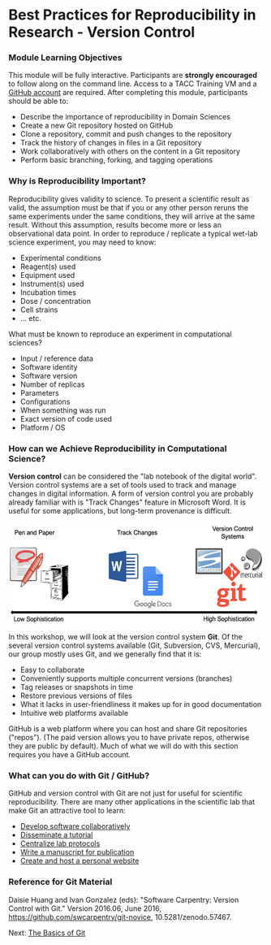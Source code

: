 # Best Practices for Reproducibility in Research - Version Control

### Module Learning Objectives

This module will be fully interactive. Participants are **strongly encouraged** to follow along on the command line. Access to a TACC Training VM and a [GitHub account](https://github.com/join) are required. After completing this module, participants should be able to:

 * Describe the importance of reproducibility in Domain Sciences
 * Create a new Git repository hosted on GitHub
 * Clone a repository, commit and push changes to the repository
 * Track the history of changes in files in a Git repository
 * Work collaboratively with others on the content in a Git repository
 * Perform basic branching, forking, and tagging operations


### Why is Reproducibility Important?

Reproducibility gives validity to science. To present a scientific result as valid, the assumption must be that if you or any other person reruns the same experiments under the same conditions, they will arrive at the same result. Without this assumption, results become more or less an observational data point. In order to reproduce / replicate a typical wet-lab science experiment, you may need to know:

 * Experimental conditions
 * Reagent(s) used
 * Equipment used
 * Instrument(s) used
 * Incubation times
 * Dose / concentration
 * Cell strains
 * ... etc.

What must be known to reproduce an experiment in computational sciences?

 * Input / reference data
 * Software identity
 * Software version
 * Number of replicas
 * Parameters
 * Configurations
 * When something was run
 * Exact version of code used
 * Platform / OS


### How can we Achieve Reproducibility in Computational Science?

**Version control** can be considered the "lab notebook of the digital world". Version control systems are a set of tools used to track and manage changes in digital information. A form of version control you are probably already familiar with is "Track Changes" feature in Microsoft Word. It is useful for some applications, but long-term provenance is difficult.


<center><img src="./docs/fig/sophistication.png" style="height:200px;"></center>


In this workshop, we will look at the version control system **Git**. Of the several version control systems available (Git, Subversion, CVS, Mercurial), our group mostly uses Git, and we generally find that it is:

 * Easy to collaborate
 * Conveniently supports multiple concurrent versions (branches)
 * Tag releases or snapshots in time
 * Restore previous versions of files
 * What it lacks in user-friendliness it makes up for in good documentation
 * Intuitive web platforms available

GitHub is a web platform where you can host and share Git repositories ("repos"). (The paid version allows you to have private repos, otherwise they are public by default). Much of what we will do with this section requires you have a GitHub account.


### What can you do with Git / GitHub?

GitHub and version control with Git are not just for useful for scientific reproducibility. There are many other applications in the scientific lab that make Git an attractive tool to learn:

 * [Develop software collaboratively](https://www.atlassian.com/git/tutorials/comparing-workflows/gitflow-workflow)
 * [Disseminate a tutorial](https://github.com/jamescarson3/ctls2018)
 * [Centralize lab protocols](https://github.com/search?q=lab+protocols)
 * [Write a manuscript for publication](https://livecomsjournal.github.io/about/paper_code/)
 * [Create and host a personal website](http://jmcglone.com/guides/github-pages/)


### Reference for Git Material

Daisie Huang and Ivan Gonzalez (eds): "Software Carpentry: Version
Control with Git."  Version 2016.06, June 2016,
https://github.com/swcarpentry/git-novice, 10.5281/zenodo.57467.


Next: [The Basics of Git](docs/reproducibility_git_02.md)
